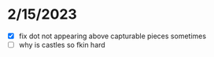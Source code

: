 # 2/15/2023
- [x] fix dot not appearing above capturable pieces sometimes
- [ ] why is castles so fkin hard
